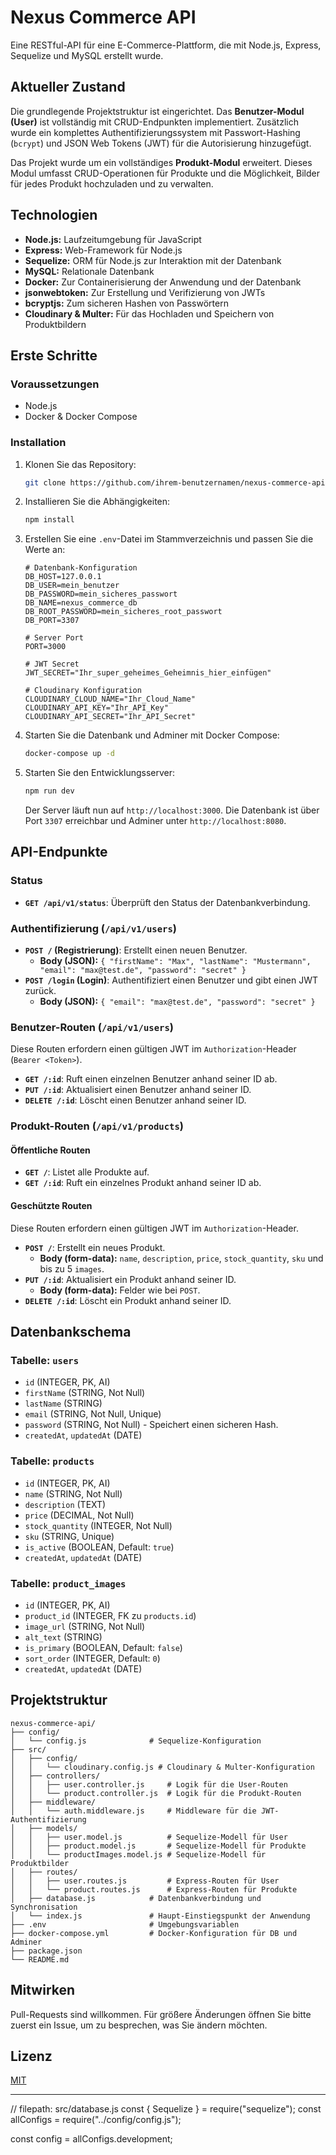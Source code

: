 # Nexus Commerce API

Eine RESTful-API für eine E-Commerce-Plattform, die mit Node.js, Express, Sequelize und MySQL erstellt wurde.

## Aktueller Zustand

Die grundlegende Projektstruktur ist eingerichtet. Das **Benutzer-Modul (User)** ist vollständig mit CRUD-Endpunkten implementiert. Zusätzlich wurde ein komplettes Authentifizierungssystem mit Passwort-Hashing (`bcrypt`) und JSON Web Tokens (JWT) für die Autorisierung hinzugefügt.

Das Projekt wurde um ein vollständiges **Produkt-Modul** erweitert. Dieses Modul umfasst CRUD-Operationen für Produkte und die Möglichkeit, Bilder für jedes Produkt hochzuladen und zu verwalten.

## Technologien

- **Node.js:** Laufzeitumgebung für JavaScript
- **Express:** Web-Framework für Node.js
- **Sequelize:** ORM für Node.js zur Interaktion mit der Datenbank
- **MySQL:** Relationale Datenbank
- **Docker:** Zur Containerisierung der Anwendung und der Datenbank
- **jsonwebtoken:** Zur Erstellung und Verifizierung von JWTs
- **bcryptjs:** Zum sicheren Hashen von Passwörtern
- **Cloudinary & Multer:** Für das Hochladen und Speichern von Produktbildern

## Erste Schritte

### Voraussetzungen

- Node.js
- Docker & Docker Compose

### Installation

1.  Klonen Sie das Repository:
    ```bash
    git clone https://github.com/ihrem-benutzernamen/nexus-commerce-api.git
    ```
2.  Installieren Sie die Abhängigkeiten:
    ```bash
    npm install
    ```
3.  Erstellen Sie eine `.env`-Datei im Stammverzeichnis und passen Sie die Werte an:

    ```
    # Datenbank-Konfiguration
    DB_HOST=127.0.0.1
    DB_USER=mein_benutzer
    DB_PASSWORD=mein_sicheres_passwort
    DB_NAME=nexus_commerce_db
    DB_ROOT_PASSWORD=mein_sicheres_root_passwort
    DB_PORT=3307

    # Server Port
    PORT=3000

    # JWT Secret
    JWT_SECRET="Ihr_super_geheimes_Geheimnis_hier_einfügen"

    # Cloudinary Konfiguration
    CLOUDINARY_CLOUD_NAME="Ihr_Cloud_Name"
    CLOUDINARY_API_KEY="Ihr_API_Key"
    CLOUDINARY_API_SECRET="Ihr_API_Secret"
    ```

4.  Starten Sie die Datenbank und Adminer mit Docker Compose:
    ```bash
    docker-compose up -d
    ```
5.  Starten Sie den Entwicklungsserver:
    ```bash
    npm run dev
    ```
    Der Server läuft nun auf `http://localhost:3000`. Die Datenbank ist über Port `3307` erreichbar und Adminer unter `http://localhost:8080`.

## API-Endpunkte

### Status

- **`GET /api/v1/status`**: Überprüft den Status der Datenbankverbindung.

### Authentifizierung (`/api/v1/users`)

- **`POST /` (Registrierung)**: Erstellt einen neuen Benutzer.
  - **Body (JSON):** `{ "firstName": "Max", "lastName": "Mustermann", "email": "max@test.de", "password": "secret" }`
- **`POST /login` (Login)**: Authentifiziert einen Benutzer und gibt einen JWT zurück.
  - **Body (JSON):** `{ "email": "max@test.de", "password": "secret" }`

### Benutzer-Routen (`/api/v1/users`)

Diese Routen erfordern einen gültigen JWT im `Authorization`-Header (`Bearer <Token>`).

- **`GET /:id`**: Ruft einen einzelnen Benutzer anhand seiner ID ab.
- **`PUT /:id`**: Aktualisiert einen Benutzer anhand seiner ID.
- **`DELETE /:id`**: Löscht einen Benutzer anhand seiner ID.

### Produkt-Routen (`/api/v1/products`)

#### Öffentliche Routen

- **`GET /`**: Listet alle Produkte auf.
- **`GET /:id`**: Ruft ein einzelnes Produkt anhand seiner ID ab.

#### Geschützte Routen

Diese Routen erfordern einen gültigen JWT im `Authorization`-Header.

- **`POST /`**: Erstellt ein neues Produkt.
  - **Body (form-data):** `name`, `description`, `price`, `stock_quantity`, `sku` und bis zu 5 `images`.
- **`PUT /:id`**: Aktualisiert ein Produkt anhand seiner ID.
  - **Body (form-data):** Felder wie bei `POST`.
- **`DELETE /:id`**: Löscht ein Produkt anhand seiner ID.

## Datenbankschema

### Tabelle: `users`

- `id` (INTEGER, PK, AI)
- `firstName` (STRING, Not Null)
- `lastName` (STRING)
- `email` (STRING, Not Null, Unique)
- `password` (STRING, Not Null) - Speichert einen sicheren Hash.
- `createdAt`, `updatedAt` (DATE)

### Tabelle: `products`

- `id` (INTEGER, PK, AI)
- `name` (STRING, Not Null)
- `description` (TEXT)
- `price` (DECIMAL, Not Null)
- `stock_quantity` (INTEGER, Not Null)
- `sku` (STRING, Unique)
- `is_active` (BOOLEAN, Default: `true`)
- `createdAt`, `updatedAt` (DATE)

### Tabelle: `product_images`

- `id` (INTEGER, PK, AI)
- `product_id` (INTEGER, FK zu `products.id`)
- `image_url` (STRING, Not Null)
- `alt_text` (STRING)
- `is_primary` (BOOLEAN, Default: `false`)
- `sort_order` (INTEGER, Default: `0`)
- `createdAt`, `updatedAt` (DATE)

## Projektstruktur

```
nexus-commerce-api/
├── config/
│   └── config.js              # Sequelize-Konfiguration
├── src/
│   ├── config/
│   │   └── cloudinary.config.js # Cloudinary & Multer-Konfiguration
│   ├── controllers/
│   │   ├── user.controller.js     # Logik für die User-Routen
│   │   └── product.controller.js  # Logik für die Produkt-Routen
│   ├── middleware/
│   │   └── auth.middleware.js     # Middleware für die JWT-Authentifizierung
│   ├── models/
│   │   ├── user.model.js          # Sequelize-Modell für User
│   │   ├── product.model.js       # Sequelize-Modell für Produkte
│   │   └── productImages.model.js # Sequelize-Modell für Produktbilder
│   ├── routes/
│   │   ├── user.routes.js         # Express-Routen für User
│   │   └── product.routes.js      # Express-Routen für Produkte
│   ├── database.js            # Datenbankverbindung und Synchronisation
│   └── index.js               # Haupt-Einstiegspunkt der Anwendung
├── .env                       # Umgebungsvariablen
├── docker-compose.yml         # Docker-Konfiguration für DB und Adminer
├── package.json
└── README.md
```

## Mitwirken

Pull-Requests sind willkommen. Für größere Änderungen öffnen Sie bitte zuerst ein Issue, um zu besprechen, was Sie ändern möchten.

## Lizenz

[MIT](https://choosealicense.com/licenses/mit/)

---

// filepath: src/database.js
const { Sequelize } = require("sequelize");
const allConfigs = require("../config/config.js");

const config = allConfigs.development;
